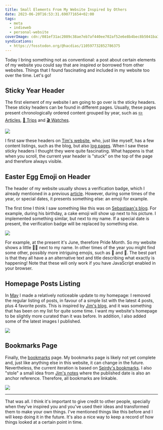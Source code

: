 ```yaml
---
title: Small Elements From My Website Inspired by Others
date: 2023-06-20T16:53:31.690771654+02:00
tags:
  - meta
  - indieweb
  - personal-website
coverImage: cdn:/081ef31ac2089c38ae7eb7af440ee702af52e6e8b4bec8b5041ba3dc23755d4b
syndications:
  - https://fosstodon.org/@hacdias/110597732852786375
---
```


Today I bring something not as conventional: a post about certain elements of my website you could say that are inspired or borrowed from other websites. Things that I found fascinating and included in my website too over the time. Let's go!

<!--more-->

## Sticky Year Header

The first element of my website I am going to go over is the sticky headers. These sticky headers can be found in different pages. Usually, these pages present chronologically ordered content grouped by year, such as [✏️ Articles](/articles/), [🚆 Trips](/trips/) and [🎬 Watches](/watches/).

![](cdn:/b6065a02e80ab58a126b66d6ea07625b8fcd14b88bee9ad526b1c8003355c7dd?class=fw)

I first saw these headers on [Tim's website](https://timharek.no/blog/), who, just like myself, has a few content listings, such as the blog, but also [log pages](https://timharek.no/logs/). When I saw these sticky headers I thought they were quite fascinating. What happens is that when you scroll, the current year header is "stuck" on the top of the page and therefore always visible.

## Easter Egg Emoji on Header

The header of my website usually shows a verification badge, which I already mentioned in a previous [article](/2022/11/14/verified-checkmark/). However, during some times of the year, or special dates, it presents something else: an emoji for example.

The first time I think I saw something like this was on [Sebastiaan's blog](https://seblog.nl/). For example, during his birthday, a cake emoji will show up next to his picture. I implemented something similar, but next to my name. If a special date is present, the verification badge will be replaced by something else.

![](cdn:/5a69a815a625ae61476b651511dba9479813e981e3cd02c320d9841a327f042a?class=fw)

For example, at the present it's June, therefore Pride Month. So my website shows a little 🏳️‍🌈 next to my name. In other times of the year you might find some other, possibly more intriguing emojis, such as 🍪 and 👻. The best part is that they all have a an alternative text and title describing what exactly is happening! Note that these will only work if you have JavaScript enabled in your browser.

## Homepage Posts Listing

In [May](/2023/05/31/may-23/) I made a relatively noticeable update to my homepage: I removed the regular listing of posts, in favour of a simple list with the latest 4 posts, plus 4 favorite posts. This is inspired by [Jim's blog](https://blog.jim-nielsen.com/), and it was something that has been on my list for quite some time. I want my website's homepage to be slightly more curated than it was before. In addition, I also added some of the latest images I published.

![](cdn:/081ef31ac2089c38ae7eb7af440ee702af52e6e8b4bec8b5041ba3dc23755d4b?class=fw)

## Bookmarks Page

Finally, the [bookmarks](/bookmarks/) page. My bookmarks page is likely not yet complete and, just like anything else in this website, it can change in the future. Nevertheless, the current iteration is based on [Seirdy's bookmarks](https://seirdy.one/bookmarks/). I also "stole" a small idea from [Jim's notes](https://notes.jim-nielsen.com/) where the published date is also an anchor reference. Therefore, all bookmarks are linkable.

![](cdn:/74ef1f21f1df317dab5fa8037d3b661c526d4bead4b5ad2a0762407e6373c724?class=fw)

---

That was all. I think it's important to give credit to other people, specially when they've inspired you and you've used their ideas and transformed them to make your own things. I've mentioned things like this before and I will keep doing it in the future. It's also a nice way to keep a record of how things looked at a certain point in time.
